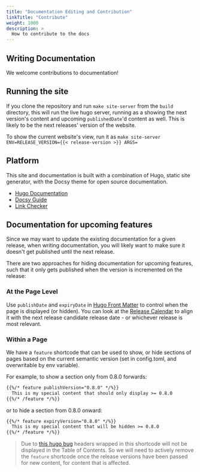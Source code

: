 ```yaml
---
title: "Documentation Editing and Contribution"
linkTitle: "Contribute"
weight: 1000
description: >
  How to contribute to the docs
---
```


## Writing Documentation

We welcome contributions to documentation! 

## Running the site

If you clone the repository and run `make site-server` from the `build` directory, this will run the live hugo server, 
running as a showing the next version's content and upcoming `publishedDate`'d content as well. This is likely to be
the next releases' version of the website.

To show the current website's view, run it as `make site-server ENV=RELEASE_VERSION={{< release-version >}} ARGS=`

## Platform

This site and documentation is built with a combination of Hugo, static site generator,
with the Docsy theme for open source documentation.

- [Hugo Documentation](https://gohugo.io/documentation/)
- [Docsy Guide](https://github.com/google/docsy)
- [Link Checker](https://github.com/wjdp/htmltest)

## Documentation for upcoming features

Since we may want to update the existing documentation for a given release, when writing documentation,
you will likely want to make sure it doesn't get published until the next release.

There are two approaches for hiding documentation for upcoming features, such that it only gets published when the
version is incremented on the release:

### At the Page Level

Use `publishDate` and `expiryDate` in [Hugo Front Matter](https://gohugo.io/content-management/front-matter/) to control
when the page is displayed (or hidden). You can look at the [Release Calendar](https://github.com/GoogleCloudPlatform/agones/blob/master/docs/governance/release_process.md#release-calendar)
to align it with the next release
candidate release date - or whichever release is most relevant.  

### Within a Page

We have a `feature` shortcode that can be used to show, or hide sections of pages based on the current semantic version
(set in config.toml, and overwritable by env variable).

For example, to show a section only from 0.8.0 forwards: 

```markdown
{{%/* feature publishVersion="0.8.0" */%}}
  This is my special content that should only display >= 0.8.0
{{%/* /feature */%}}
```

or to hide a section from 0.8.0 onward:

```markdown
{{%/* feature expiryVersion="0.8.0" */%}}
  This is my special content that will be hidden >= 0.8.0
{{%/* /feature */%}}
```

> Due to [this hugo bug](https://github.com/gohugoio/hugo/issues/4695) headers wrapped in this shortcode will
  not be displayed in the Table of Contents. So we will need to actively remove the `feature` shortcode once
  the release versions have been passed for new content, for content that is affected.
